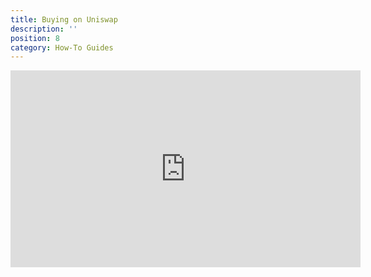 ```yaml
---
title: Buying on Uniswap
description: ''
position: 8
category: How-To Guides
---
```


<iframe width="560" height="315" src="https://www.youtube-nocookie.com/embed/l1zV4zb7whI" class="video-container" title="YouTube video player Kawa" frameborder="0" allow="accelerometer; autoplay; clipboard-write; encrypted-media; gyroscope; picture-in-picture" allowfullscreen></iframe>
